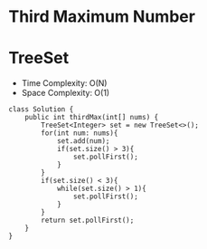 # Third Maximum Number

# TreeSet

- Time Complexity: O(N)
- Space Complexity: O(1)

```
class Solution {
    public int thirdMax(int[] nums) {
        TreeSet<Integer> set = new TreeSet<>();
        for(int num: nums){
            set.add(num);
            if(set.size() > 3){
                set.pollFirst();
            }
        }
        if(set.size() < 3){
            while(set.size() > 1){
                set.pollFirst();
            }
        }
        return set.pollFirst();
    }
}
```
